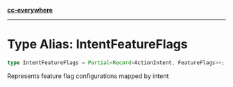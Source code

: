 [**cc-everywhere**](../../../../../index.md)

***

# Type Alias: IntentFeatureFlags

```ts
type IntentFeatureFlags = Partial<Record<ActionIntent, FeatureFlags>>;
```

Represents feature flag configurations mapped by intent
